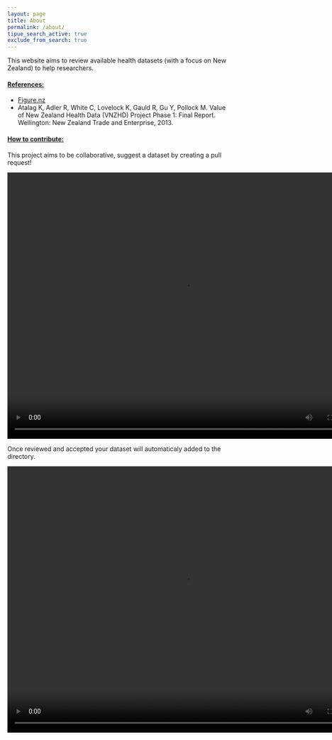```yaml
---
layout: page
title: About
permalink: /about/
tipue_search_active: true
exclude_from_search: true
---
```


<div id="tipue_search_content"></div>

This website aims to review available health datasets (with a focus on New Zealand) to help researchers. 

<h4> <u>References:</u> </h4>

<ul class="post-list">
  <li><a href="http://figure.nz">Figure.nz</a></li>
  <li>Atalag K, Adler R, White C, Lovelock K, Gauld R, Gu Y, Pollock M. Value of New Zealand Health Data (VNZHD) Project Phase 1: Final Report. Wellington: New Zealand Trade and Enterprise, 2013.</li>
</ul>

<h4> <u>How to contribute:</u> </h4>

This project aims to be collaborative, suggest a dataset by creating a pull request!

<video controls="controls" width="800" height="600" name="Video Name" src="/assets/hinz_create_pull_request.mov"></video>

Once reviewed and accepted your dataset will automaticaly added to the directory.

<video controls="controls" width="800" height="600" name="Video Name" src="/assets/hinz_merge_pull_request.mov"></video>

